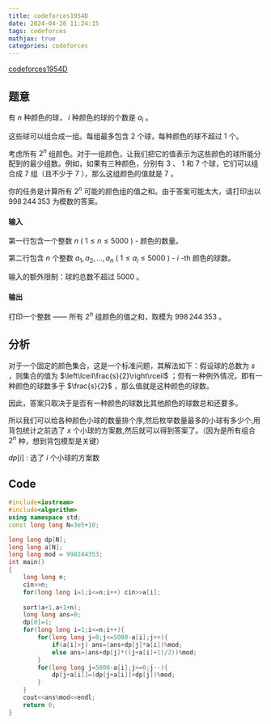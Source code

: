 ```yaml
---
title: codeforces1954D
date: 2024-04-26 11:24:15
tags: codeforces
mathjax: true
categories: codeforces
---
```

[codeforces1954D](https://codeforces.com/contest/1954/problem/D)

## 题意
有 $n$ 种颜色的球， $i$ 种颜色的球的个数是 $a_i$ 。

这些球可以组合成一组。每组最多包含 $2$ 个球，每种颜色的球不超过 $1$ 个。

考虑所有 $2^n$ 组颜色。对于一组颜色，让我们把它的值表示为这些颜色的球所能分配到的最少组数。例如，如果有三种颜色，分别有 $3$ 、 $1$ 和 $7$ 个球，它们可以组合成 $7$ 组（且不少于 $7$ ），那么这组颜色的值就是 $7$ 。

你的任务是计算所有 $2^n$ 可能的颜色组的值之和。由于答案可能太大，请打印出以 $998\,244\,353$ 为模数的答案。

#### 输入

第一行包含一个整数 $n$ ( $1 \le n \le 5000$ ) - 颜色的数量。

第二行包含 $n$ 个整数 $a_1, a_2, \dots, a_n$ ( $1 \le a_i \le 5000$ ) - $i$ -th 颜色的球数。

输入的额外限制：球的总数不超过 $5000$ 。

#### 输出

打印一个整数 —— 所有 $2^n$ 组颜色的值之和，取模为 $998\,244\,353$ 。

## 分析
对于一个固定的颜色集合，这是一个标准问题，其解法如下：假设球的总数为 $s$ ，则集合的值为 $\left\lceil\frac{s}{2}\right\rceil$ ；但有一种例外情况，即有一种颜色的球数多于 $\frac{s}{2}$ ，那么值就是这种颜色的球数。

因此，答案只取决于是否有一种颜色的球数比其他颜色的球数总和还要多。

所以我们可以给各种颜色小球的数量排个序,然后枚举数量最多的小球有多少个,用背包统计之前选了 $x$ 个小球的方案数,然后就可以得到答案了。（因为是所有组合  $2^n$ 种，想到背包模型是关键）

 $dp[i]$ : 选了 $i$ 个小球的方案数


## Code
```c++
#include<iostream>
#include<algorithm>
using namespace std;
const long long N=3e5+10;

long long dp[N];
long long a[N];
long long mod = 998244353;
int main()
{
    long long n;
    cin>>n;
    for(long long i=1;i<=n;i++) cin>>a[i];
    
    sort(a+1,a+1+n);
    long long ans=0;
    dp[0]=1;
    for(long long i=1;i<=n;i++){
        for(long long j=0;j<=5000-a[i];j++){
            if(a[i]>j) ans=(ans+dp[j]*a[i])%mod;
            else ans=(ans+dp[j]*((j+a[i]+1)/2))%mod;
        }
        for(long long j=5000-a[i];j>=0;j--){
            dp[j+a[i]]=(dp[j+a[i]]+dp[j])%mod;
        }
    }
    cout<<ans%mod<<endl;
    return 0;
}
```






